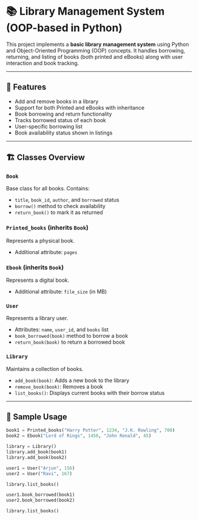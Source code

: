 # 📚 Library Management System (OOP-based in Python)

This project implements a **basic library management system** using Python and Object-Oriented Programming (OOP) concepts. It handles borrowing, returning, and listing of books (both printed and eBooks) along with user interaction and book tracking.

---

## 🧠 Features

- Add and remove books in a library
- Support for both Printed and eBooks with inheritance
- Book borrowing and return functionality
- Tracks borrowed status of each book
- User-specific borrowing list
- Book availability status shown in listings

---

## 🏗️ Classes Overview

### `Book`
Base class for all books. Contains:
- `title`, `book_id`, `author`, and `borrowed` status
- `borrow()` method to check availability
- `return_book()` to mark it as returned

### `Printed_books` (inherits `Book`)
Represents a physical book.
- Additional attribute: `pages`

### `Ebook` (inherits `Book`)
Represents a digital book.
- Additional attribute: `file_size` (in MB)

### `User`
Represents a library user.
- Attributes: `name`, `user_id`, and `books` list
- `book_borrowed(book)` method to borrow a book
- `return_book(book)` to return a borrowed book

### `Library`
Maintains a collection of books.
- `add_book(book)`: Adds a new book to the library
- `remove_book(book)`: Removes a book
- `list_books()`: Displays current books with their borrow status

---

## 🧪 Sample Usage

```python
book1 = Printed_books("Harry Potter", 1234, "J.K. Rowling", 700)
book2 = Ebook("Lord of Rings", 1456, "John Ronald", 45)

library = Library()
library.add_book(book1)
library.add_book(book2)

user1 = User("Arjun", 156)
user2 = User("Ravi", 167)

library.list_books()

user1.book_borrowed(book1)
user2.book_borrowed(book2)

library.list_books()
